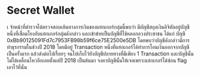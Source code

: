 # Secret Wallet
เ
จ้าหน้าที่ตำรวจได้ตรวจสอบเส้นทางการเงินของแฮกเกอร์กลุ่มนี้พบว่า มีบัญชีสกุลเงินดิจิทัลอยู่บัญชีหนึ่งที่เชื่อมโยงกับแฮกเกอร์กลุ่มดังกล่าว และเข้าข่ายเป็นบัญชีที่ใช้หลอกลวงประชาชน ได้แก่ บัญชี 0xBb90125091Fd7c7953FB98b59f6ce75E2500e5DB โดยพบว่าบัญชีดังกล่าวมีการทำธุรกรรมในช่วงปี 2018 โดยมีอยู่ Transaction หนึ่งที่แฮกเกอร์ได้ทำการโอนเงินออกจากบัญชีเป็นครั้งแรก แล้วส่งต่อไปเรื่อยๆ จนไปเก็บไว้ยังบัญชีปลายทางที่มีเพียง 1 Transaction และบัญชีนั้นไม่ได้เคลื่อนไหวอีกเลยตั้งแต่ปี 2018 เป็นต้นมา จงหาบัญชีนั้นให้เจอเพราะแฮกเกอร์ได้ซ่อน flag เอาไว้ที่นั่น
